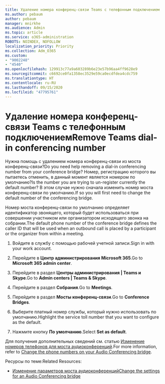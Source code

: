 ```yaml
---
title: Удаление номера конференц-связи Teams с телефонным подключением
ms.author: pebaum
author: pebaum
manager: mnirkhe
ms.audience: Admin
ms.topic: article
ms.service: o365-administration
ROBOTS: NOINDEX, NOFOLLOW
localization_priority: Priority
ms.collection: Adm_O365
ms.custom:
- "9002248"
- "4540"
ms.openlocfilehash: 129913c77a9a603289b6e23e57b96aa4ff9628e9
ms.sourcegitcommit: c6692ce0fa1358ec3529e59ca0ecdfdea4cdc759
ms.translationtype: HT
ms.contentlocale: ru-RU
ms.lasthandoff: 09/15/2020
ms.locfileid: "47795761"
---
```

# <a name="remove-teams-dial-in-conferencing-number"></a><span data-ttu-id="83082-102">Удаление номера конференц-связи Teams с телефонным подключением</span><span class="sxs-lookup"><span data-stu-id="83082-102">Remove Teams dial-in conferencing number</span></span>

<span data-ttu-id="83082-103">Нужна помощь с удалением номера конференц-связи из моста конференц-связи?</span><span class="sxs-lookup"><span data-stu-id="83082-103">Do you need help removing a dial-in conferencing number from your conference bridge?</span></span> <span data-ttu-id="83082-104">Номер, регистрацию которого вы пытаетесь отменить, в данный момент является номером по умолчанию?</span><span class="sxs-lookup"><span data-stu-id="83082-104">Is the number you are trying to un-register currently the default number?</span></span> <span data-ttu-id="83082-105">В этом случае нужно сначала изменить номер моста конференц-связи по умолчанию.</span><span class="sxs-lookup"><span data-stu-id="83082-105">If so you will first need to change the default number of the conferencing bridge.</span></span>

<span data-ttu-id="83082-106">Номер моста конференц-связи по умолчанию определяет идентификатор звонящего, который будет использоваться при совершении участником или организатором исходящего звонка на собрании.</span><span class="sxs-lookup"><span data-stu-id="83082-106">The default phone number of the conference bridge defines the caller ID that will be used when an outbound call is placed by a participant or the organizer from within a meeting.</span></span>

1. <span data-ttu-id="83082-107">Войдите в службу с помощью рабочей учетной записи.</span><span class="sxs-lookup"><span data-stu-id="83082-107">Sign in with your work account.</span></span>

2. <span data-ttu-id="83082-108">Перейдите в **Центр администрирования Microsoft 365**.</span><span class="sxs-lookup"><span data-stu-id="83082-108">Go to **Microsoft 365 admin center**.</span></span>

3. <span data-ttu-id="83082-109">Перейдите в раздел **Центры администрирования | Teams и Skype**.</span><span class="sxs-lookup"><span data-stu-id="83082-109">Go to **Admin centers | Teams & Skype**.</span></span>

4. <span data-ttu-id="83082-110">Перейдите в раздел **Собрания**.</span><span class="sxs-lookup"><span data-stu-id="83082-110">Go to **Meetings**.</span></span>

5. <span data-ttu-id="83082-111">Перейдите в раздел **Мосты конференц-связи**.</span><span class="sxs-lookup"><span data-stu-id="83082-111">Go to **Conference Bridges**.</span></span>

6. <span data-ttu-id="83082-112">Выберите платный номер службы, который нужно использовать по умолчанию.</span><span class="sxs-lookup"><span data-stu-id="83082-112">Highlight the service toll number that you want to configure as the default.</span></span>

7. <span data-ttu-id="83082-113">Нажмите кнопку **По умолчанию**.</span><span class="sxs-lookup"><span data-stu-id="83082-113">Select **Set as default**.</span></span>

<span data-ttu-id="83082-114">Для получения дополнительных сведений см. статью [Изменение номеров телефонов для моста аудиоконференций](https://docs.microsoft.com/microsoftteams/change-the-phone-numbers-on-your-audio-conferencing-bridge).</span><span class="sxs-lookup"><span data-stu-id="83082-114">For more information, refer to [Change the phone numbers on your Audio Conferencing bridge](https://docs.microsoft.com/microsoftteams/change-the-phone-numbers-on-your-audio-conferencing-bridge).</span></span>

<span data-ttu-id="83082-115">Ресурсы по теме:</span><span class="sxs-lookup"><span data-stu-id="83082-115">Related Resources:</span></span>

- [<span data-ttu-id="83082-116">Изменение параметров моста аудиоконференций</span><span class="sxs-lookup"><span data-stu-id="83082-116">Change the settings for an Audio Conferencing bridge</span></span>](https://docs.microsoft.com/microsoftteams/change-the-settings-for-an-audio-conferencing-bridge)
